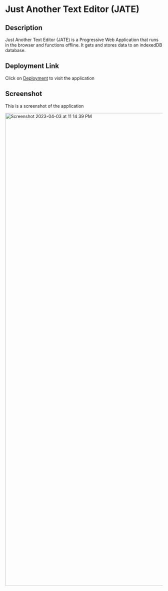 #  Just Another Text Editor (JATE)

## Description
Just Another Text Editor (JATE) is a Progressive Web Application that runs in the browser and functions offline. It gets and stores data to an indexedDB database.

## Deployment Link
Click on [Deployment](https://nameless-cliffs-86735.herokuapp.com/) to visit the application

## Screenshot 

This is a screenshot of the application

<img width="1512" alt="Screenshot 2023-04-03 at 11 14 39 PM" src="https://user-images.githubusercontent.com/103050228/229677910-eb0338d5-4170-4285-97b7-306fdde581bb.png">
